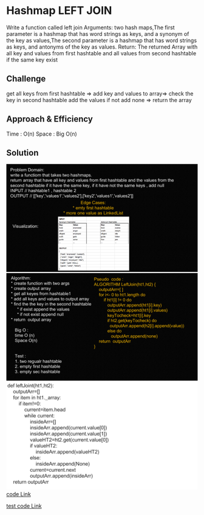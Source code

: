 # Hashmap LEFT JOIN
<!-- Short summary or background information -->
Write a function called left join
Arguments: two hash maps,The first parameter is a hashmap that has word strings as keys, and a synonym of the key as values,The second parameter is a hashmap that has word strings as keys, and antonyms of the key as values.
Return: The returned Array with all key and values from first hashtable and all values from second hashtable if the same key exist


## Challenge
<!-- Description of the challenge -->
get all keys from first hashtable => add key and values to array=> check the key in second hashtable add the values if not add none => return the array
## Approach & Efficiency
<!-- What approach did you take? Why? What is the Big O space/time for this approach? -->
Time : O(n)
Space : Big O(n)
## Solution
<!-- Embedded whiteboard image -->
![CC33_01](./../../../img/CC33/Hashmap%20%20left%20join%201.png)
![CC33_02](./../../../img/CC33/Hashmap%20%20left%20join%202.png)
![CC33_03](./../../../img/CC33/Hashmap%20%20left%20join%203.png)
[code Link](left_joint.py)

[test code Link](test_left_joint.py)
